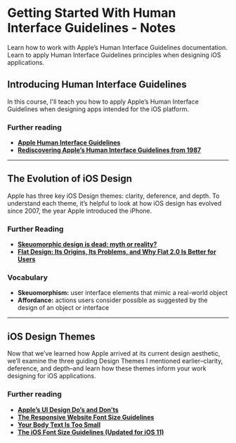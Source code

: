 # Getting Started With Human Interface Guidelines - Notes

Learn how to work with Apple’s Human Interface Guidelines documentation. Learn to apply Human Interface Guidelines principles when designing iOS applications.

## Introducing Human Interface Guidelines

In this course, I'll teach you how to apply Apple’s Human Interface Guidelines when designing apps intended for the iOS platform.

### **Further reading**

- **[Apple Human Interface Guidelines](https://developer.apple.com/design/human-interface-guidelines/ios/overview/themes/)**
- **[Rediscovering Apple’s Human Interface Guidelines from 1987](https://blog.prototypr.io/rediscovering-apples-human-interface-guidelines-1987-59731376b39e)**

---

## The Evolution of iOS Design

Apple has three key iOS Design themes: clarity, deference, and depth. To understand each theme, it’s helpful to look at how iOS design has evolved since 2007, the year Apple introduced the iPhone.

### **Further Reading**

- **[Skeuomorphic design is dead: myth or reality?](https://uxdesign.cc/skeuomorphic-design-is-dead-myth-or-reality-b5c65708677a)**
- **[Flat Design: Its Origins, Its Problems, and Why Flat 2.0 Is Better for Users](https://www.nngroup.com/articles/flat-design/)**

### **Vocabulary**

- **Skeuomorphism:** user interface elements that mimic a real-world object
- **Affordance:** actions users consider possible as suggested by the design of an object or interface

---

## iOS Design Themes

Now that we’ve learned how Apple arrived at its current design aesthetic, we’ll examine the three guiding Design Themes I mentioned earlier–clarity, deference, and depth–and learn how these themes inform your work designing for iOS applications.

### **Further reading**

- **[Apple’s UI Design Do’s and Don’ts](https://developer.apple.com/design/tips/)**
- **[The Responsive Website Font Size Guidelines](https://learnui.design/blog/mobile-desktop-website-font-size-guidelines.html)**
- **[Your Body Text Is Too Small](https://blog.marvelapp.com/body-text-small/)**
- **[The iOS Font Size Guidelines (Updated for iOS 11)](https://learnui.design/blog/ios-font-size-guidelines.html)**
